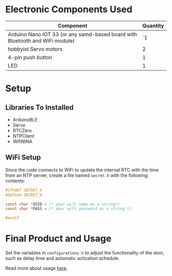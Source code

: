 # Electronic Components Used

| Component | Quantity |
| --------- | -------- |
| Arduino Nano IOT 33 (or any samd-based board with Bluetooth and WiFi module) |`1 |
| hobbyist Servo motors | 2 |
| 4-pin push button | 1 |
| LED | 1 |

# Setup

## Libraries To Installed
- ArduinoBLE
- Servo
- RTCZero
- NTPClient
- WifiNINA

## WiFi Setup

Since the code connects to WiFi to update the internal RTC with the time from an NTP server, create a file named `secret.h` with the following contents:
```c
#ifndef SECRET_H
#define SECRET_H

const char *SSID = /* your wifi name as a string*/
const char *PASS = /* your wifi password as a string */

#endif
```

# Final Product and Usage

Set the variables in `configurations.h` to adjust the functionality of the door, such as delay time and automatic activation schedule.

Read more about usage [here](https://ashleyliew.com/current/small-arduino-programs.html).